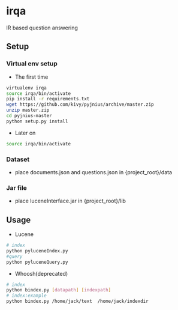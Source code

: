 # irqa

IR based question answering

## Setup

### Virtual env setup
* The first time

```bash
virtualenv irqa
source irqa/bin/activate
pip install -r requirements.txt
wget https://github.com/kivy/pyjnius/archive/master.zip
unzip master.zip
cd pyjnius-master
python setup.py install
```

* Later on

```bash
source irqa/bin/activate
```

### Dataset
* place documents.json and questions.json in {project_root}/data

### Jar file
* place luceneInterface.jar in {project_root}/lib


## Usage
* Lucene

```bash
# index
python pyluceneIndex.py
#query
python pyluceneQuery.py
```



* Whoosh(deprecated)

```bash
# index
python bindex.py [datapath] [indexpath]
# index:example
python bindex.py /home/jack/text  /home/jack/indexdir
```